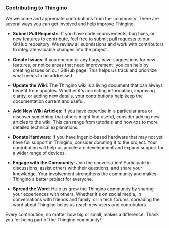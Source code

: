 ### Contributing to Thingino

We welcome and appreciate contributions from the community! There are several ways you can get involved and help improve Thingino:

- **Submit Pull Requests**: If you have code improvements, bug fixes, or new features to contribute, feel free to submit pull requests to our GitHub repository. We review all submissions and work with contributors to integrate valuable changes into the project.

- **Create Issues**: If you encounter any bugs, have suggestions for new features, or notice areas that need improvement, you can help by creating issues on our GitHub page. This helps us track and prioritize what needs to be addressed.

- **Update the Wiki**: The Thingino wiki is a living document that can always benefit from updates. Whether it's correcting information, improving clarity, or adding new details, your contributions help keep the documentation current and useful.

- **Add New Wiki Articles**: If you have expertise in a particular area or discover something that others might find useful, consider adding new articles to the wiki. This can range from tutorials and how-tos to more detailed technical explanations.

- **Donate Hardware**: If you have Ingenic-based hardware that may not yet have full support in Thingino, consider donating it to the project. Your contribution will help us accelerate development and expand support for a wider range of devices.

- **Engage with the Community**: Join the conversation! Participate in discussions, assist others with their questions, and share your knowledge. Your involvement strengthens the community and makes Thingino a better project for everyone.

- **Spread the Word**: Help us grow the Thingino community by sharing your experiences with others. Whether it's on social media, in conversations with friends and family, or in tech forums, spreading the word about Thingino helps us reach new users and contributors.

Every contribution, no matter how big or small, makes a difference. Thank you for being part of the Thingino community!